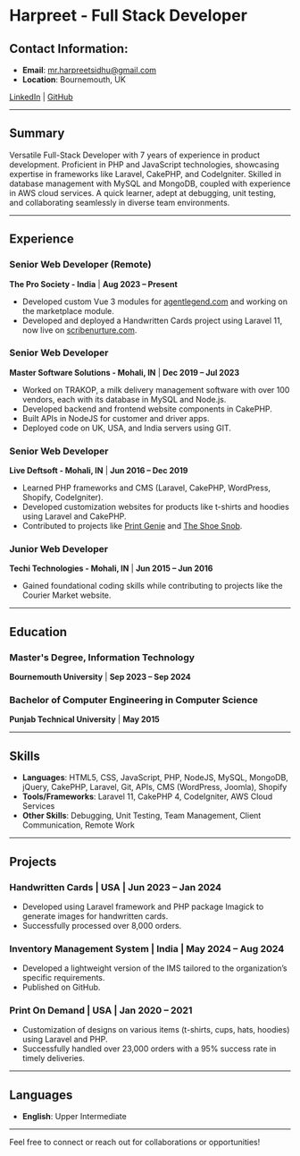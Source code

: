 # Harpreet - Full Stack Developer

## Contact Information:
- **Email**: [mr.harpreetsidhu@gmail.com](mailto:mr.harpreetsidhu@gmail.com)
- **Location**: Bournemouth, UK

[LinkedIn](https://www.linkedin.com/in/mr-harpreet-sidhu/) | [GitHub](https://github.com/harp-eng)

---

## Summary
Versatile Full-Stack Developer with 7 years of experience in product development. Proficient in PHP and JavaScript technologies, showcasing expertise in frameworks like Laravel, CakePHP, and CodeIgniter. Skilled in database management with MySQL and MongoDB, coupled with experience in AWS cloud services. A quick learner, adept at debugging, unit testing, and collaborating seamlessly in diverse team environments.

---

## Experience

### Senior Web Developer (Remote)
**The Pro Society - India** | **Aug 2023 – Present**
- Developed custom Vue 3 modules for [agentlegend.com](https://www.agentlegend.com) and working on the marketplace module.
- Developed and deployed a Handwritten Cards project using Laravel 11, now live on [scribenurture.com](https://www.scribenurture.com).

### Senior Web Developer
**Master Software Solutions - Mohali, IN** | **Dec 2019 – Jul 2023**
- Worked on TRAKOP, a milk delivery management software with over 100 vendors, each with its database in MySQL and Node.js.
- Developed backend and frontend website components in CakePHP.
- Built APIs in NodeJS for customer and driver apps.
- Deployed code on UK, USA, and India servers using GIT.

### Senior Web Developer
**Live Deftsoft - Mohali, IN** | **Jun 2016 – Dec 2019**
- Learned PHP frameworks and CMS (Laravel, CakePHP, WordPress, Shopify, CodeIgniter).
- Developed customization websites for products like t-shirts and hoodies using Laravel and CakePHP.
- Contributed to projects like [Print Genie](https://printgenie.com) and [The Shoe Snob](https://theshoesnob.com).

### Junior Web Developer
**Techi Technologies - Mohali, IN** | **Jun 2015 – Jun 2016**
- Gained foundational coding skills while contributing to projects like the Courier Market website.

---

## Education

### Master's Degree, Information Technology
**Bournemouth University** | **Sep 2023 – Sep 2024**

### Bachelor of Computer Engineering in Computer Science
**Punjab Technical University** | **May 2015**

---

## Skills
- **Languages**: HTML5, CSS, JavaScript, PHP, NodeJS, MySQL, MongoDB, jQuery, CakePHP, Laravel, Git, APIs, CMS (WordPress, Joomla), Shopify
- **Tools/Frameworks**: Laravel 11, CakePHP 4, CodeIgniter, AWS Cloud Services
- **Other Skills**: Debugging, Unit Testing, Team Management, Client Communication, Remote Work

---

## Projects

### Handwritten Cards | USA | Jun 2023 – Jan 2024
- Developed using Laravel framework and PHP package Imagick to generate images for handwritten cards.
- Successfully processed over 8,000 orders.

### Inventory Management System | India | May 2024 – Aug 2024
- Developed a lightweight version of the IMS tailored to the organization’s specific requirements.
- Published on GitHub.

### Print On Demand | USA | Jan 2020 – 2021
- Customization of designs on various items (t-shirts, cups, hats, hoodies) using Laravel and PHP.
- Successfully handled over 23,000 orders with a 95% success rate in timely deliveries.

---

## Languages
- **English**: Upper Intermediate

---

Feel free to connect or reach out for collaborations or opportunities!
